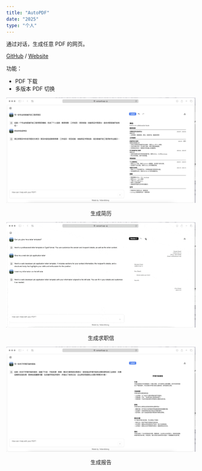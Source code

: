 ```yaml
---
title: "AutoPDF"
date: "2025"
type: "个人"
---
```


通过对话，生成任意 PDF 的网页。

[GitHub](https://github.com/hidaviddong/autopdf) / [Website](https://autopdf.app)

功能：

- PDF 下载
- 多版本 PDF 切换

![main](../assets/autopdf/resume.png)

<center>生成简历</center>

![main](../assets/autopdf/coverletter.gif)

<center>生成求职信</center>

![main](../assets/autopdf/report.png)

<center>生成报告</center>
